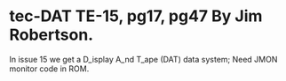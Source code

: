 # tec-DAT TE-15, pg17, pg47 By Jim Robertson. 

In issue 15 we get a D_isplay A_nd T_ape (DAT) data system; 
Need JMON monitor code in ROM. 


